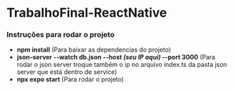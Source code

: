 # TrabalhoFinal-ReactNative

### Instruções para rodar o projeto

- **npm install** (Para baixar as dependencias do projeto)
- **json-server --watch db.json --host _(seu IP aqui)_ --port 3000** (Para rodar o json server troque também o ip no arquivo index.ts da pasta json server que está dentro de service)
- **npx expo start** (Para rodar o projeto)